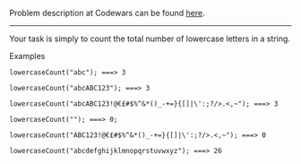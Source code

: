 Problem description at Codewars can be found
[here](https://www.codewars.com/kata/56a946cd7bd95ccab2000055/train/python).

-------------

Your task is simply to count the total number of lowercase letters in a string.
<br>

Examples
```
lowercaseCount("abc"); ===> 3

lowercaseCount("abcABC123"); ===> 3

lowercaseCount("abcABC123!@€£#$%^&*()_-+=}{[]|\':;?/>.<,~"); ===> 3

lowercaseCount(""); ===> 0;

lowercaseCount("ABC123!@€£#$%^&*()_-+=}{[]|\':;?/>.<,~"); ===> 0

lowercaseCount("abcdefghijklmnopqrstuvwxyz"); ===> 26
```
